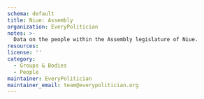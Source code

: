 ```yaml
---
schema: default
title: Niue: Assembly
organization: EveryPolitician
notes: >-
  Data on the people within the Assembly legislature of Niue.
resources:
license: ''
category:
  - Groups & Bodies
  - People
maintainer: EveryPolitician
maintainer_email: team@everypolitician.org
---
```

